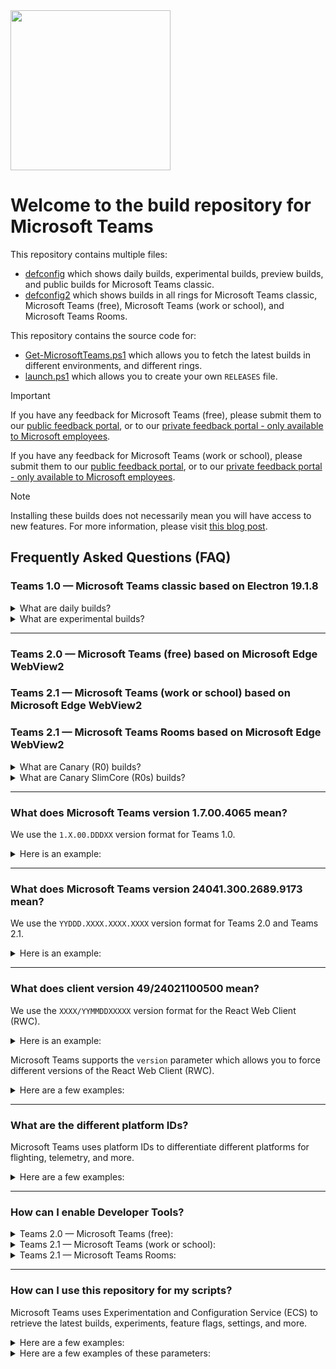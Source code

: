 <img src="https://github.com/ItzLevvie/MicrosoftTeams-msinternal/assets/11600822/28e6240c-fc9d-4add-a479-6ef433f47396" width="256" height="256">

# Welcome to the build repository for Microsoft Teams

This repository contains multiple files:
* [defconfig](defconfig) which shows daily builds, experimental builds, preview builds, and public builds for Microsoft Teams classic.
* [defconfig2](defconfig2) which shows builds in all rings for Microsoft Teams classic, Microsoft Teams (free), Microsoft Teams (work or school), and Microsoft Teams Rooms.

This repository contains the source code for:
* [Get-MicrosoftTeams.ps1](src/Get-MicrosoftTeams.ps1) which allows you to fetch the latest builds in different environments, and different rings.
* [launch.ps1](tools/launch.ps1) which allows you to create your own `RELEASES` file.

> [!IMPORTANT]
> If you have any feedback for Microsoft Teams (free), please submit them to our [public feedback portal](https://aka.ms/teamslifefeedback), or to our [private feedback portal - only available to Microsoft employees](https://aka.ms/teamslifeinternalfeedback).
>
> If you have any feedback for Microsoft Teams (work or school), please submit them to our [public feedback portal](https://aka.ms/teamsfeedback), or to our [private feedback portal - only available to Microsoft employees](https://aka.ms/teamsinternalfeedback).

> [!NOTE]
> Installing these builds does not necessarily mean you will have access to new features.
> For more information, please visit [this blog post](https://techcommunity.microsoft.com/t5/microsoft-teams-blog/microsoft-teams-release-processes-why-do-i-not-see-a-feature-but/ba-p/2110426).

## Frequently Asked Questions (FAQ)

### Teams 1.0 — Microsoft Teams classic based on Electron 19.1.8

<details>
  <summary>What are daily builds?</summary>
  Preview the latest development builds of Microsoft Teams.
  These builds may also contain newer versions of SlimCore.
</details>

<details>
  <summary>What are experimental builds?</summary>
  Preview the latest development builds of Microsoft Teams but with access to new ideas which may or may not ship into daily builds. These builds may also contain newer versions of SlimCore.
  <br> <br>

  `-E` will be displayed in the three-dot menu (`...`) > `About` > `Version`:
  ![image](https://github.com/ItzLevvie/MicrosoftTeams-msinternal/assets/11600822/342163d8-da9d-441b-b2c5-b927b0eaf196)
</details>

----

### Teams 2.0 — Microsoft Teams (free) based on Microsoft Edge WebView2
### Teams 2.1 — Microsoft Teams (work or school) based on Microsoft Edge WebView2
### Teams 2.1 — Microsoft Teams Rooms based on Microsoft Edge WebView2

<details>
  <summary>What are Canary (R0) builds?</summary>
  Preview the latest development builds of Microsoft Teams.
</details>

<details>
  <summary>What are Canary SlimCore (R0s) builds?</summary>
  Preview the latest development builds of Microsoft Teams but with access to newer versions of SlimCore.
</details>

----

### What does Microsoft Teams version 1.7.00.4065 mean?

We use the `1.X.00.DDDXX` version format for Teams 1.0.

<details>
  <summary>Here is an example:</summary>

  Microsoft Teams version `1.7.00.4065` is broken down into the following:
  - `7` (X) is the year of the build.
    - `7` represents 2024.
    - `6` represents 2023.
    - `5` represents 2022.
    - `4` represents 2021.
    - `3` represents 2020.
    - `2` represents 2019.
    - `1` represents 2018.
    - `0` represents 2017.
  - `40` (DDD) is the day number of that year.
    - `40` represents Friday, February 9, 2024.
    - `39` represents Thursday, February 8, 2024.
    - `38` represents Wednesday, February 7, 2024.
  - `65` (XX) is automatically generated by Azure DevOps.

  We have two build flavors for Teams 1.0:
  - Stable (S) = Any build version ending with `51` to `99` is a stable build.
  - Experimental (E) = Any build version ending from `1` to `49` is an experimental build.
</details>

----

### What does Microsoft Teams version 24041.300.2689.9173 mean?

We use the `YYDDD.XXXX.XXXX.XXXX` version format for Teams 2.0 and Teams 2.1.

<details>
  <summary>Here is an example:</summary>

  Microsoft Teams version `24041.300.2689.9173` is broken down into the following:
  - `24` (YY) is the year of the build.
  - `041` (DDD) is the day number of that year.
    - `041` represents Saturday, February 10, 2024.
    - `040` represents Friday, February 9, 2024.
    - `039` represents Thursday, February 8, 2024.
  - `300` (XXXX) is automatically generated by Azure DevOps.
  - `2689` (XXXX) is the amount of builds we have created excluding servicing builds.
  - `9173` (XXXX) is automatically generated by Azure DevOps.
</details>

----

### What does client version 49/24021100500 mean?

We use the `XXXX/YYMMDDXXXXX` version format for the React Web Client (RWC).

<details>
  <summary>Here is an example:</summary>

  Client version `49/24021100500` is broken down into the following:
  - `49` (XXXX) is the platform ID.
    - Please see [What are the different platform IDs?](#what-are-the-different-platform-ids) for more information.
  - `24` (YY) is the year of the build.
  - `02` (MM) is the month of the build.
  - `11` (DD) is the day of the build.
  - `00500` (XXXXX) is automatically generated by Azure DevOps.
</details>

Microsoft Teams supports the `version` parameter which allows you to force different versions of the React Web Client (RWC).

<details>
  <summary>Here are a few examples:</summary>

  - https://teams.live.com/v2/?ring=ring0&version=24020901500
  - https://teams.microsoft.com/v2/?ring=ring1_5&version=24020205503
  - https://devspaces.skype.com/v2/?ring=ring0&version=24021100500
</details>

----

### What are the different platform IDs?

Microsoft Teams uses platform IDs to differentiate different platforms for flighting, telemetry, and more.

<details>
  <summary>Here are a few examples:</summary>

  | Platform ID | Friendly Name |
  | ------------- | ----------- |
  | 27 | Microsoft Teams classic based on Electron (Windows) |
  | 28 | Microsoft Teams classic based on Electron (macOS) |
  | 34 | Microsoft Teams Rooms based on Electron (Windows) |
  | 35 | Microsoft Teams classic for Surface Hub based on Electron (Windows) |
  | 38 | Microsoft Teams classic for Surface Hub 2 based on Electron (Windows) |
  | 41 | Microsoft Teams classic based on Electron (Linux) |
  | 48 | Microsoft Teams (free) based on Microsoft Edge WebView2 (Windows) |
  | 49 | Microsoft Teams (work or school) based on Microsoft Edge WebView2 (Windows) |
  | 50 | Microsoft Teams (work or school) based on Microsoft Edge WebView2 (macOS) |
  | 51 | Microsoft Teams Rooms based on Microsoft Edge WebView2 (Windows) |
  | 1415 | Microsoft Teams Web (Windows, macOS, and Linux) |
  | 1416 | Microsoft Teams (Android) |
  | 1417 | Microsoft Teams (iOS) |
  | 1449 | Microsoft Teams Rooms (Android) |
  | 1454 | Microsoft Teams PWA (Linux) |
</details>

----

### How can I enable Developer Tools?

<details>
  <summary>Teams 2.0 — Microsoft Teams (free):</summary>

  You will have to create a JSON file named `configuration.json` in `%LOCALAPPDATA%\Packages\MicrosoftTeams_8wekyb3d8bbwe\LocalCache\Microsoft\MSTeams`:
  ```json
  {
    "core/devMenuEnabled": true
  }
  ```
</details>

<details>
  <summary>Teams 2.1 — Microsoft Teams (work or school):</summary>

  You will have to create a JSON file named `configuration.json` in `%LOCALAPPDATA%\Packages\MSTeams_8wekyb3d8bbwe\LocalCache\Microsoft\MSTeams`:
  ```json
  {
    "core/devMenuEnabled": true
  }
  ```
</details>

<details>
  <summary>Teams 2.1 — Microsoft Teams Rooms:</summary>

  You will have to create a JSON file named `configuration.json` in `%LOCALAPPDATA%\Packages\MSTeamsRooms_8wekyb3d8bbwe\LocalCache\Microsoft\MSTeams`:
  ```json
  {
    "core/devMenuEnabled": true
  }
  ```
</details>

----

### How can I use this repository for my scripts?

Microsoft Teams uses Experimentation and Configuration Service (ECS) to retrieve the latest builds, experiments, feature flags, settings, and more.

<details>
  <summary>Here are a few examples:</summary>

  | Domain | Experimentation and Configuration Service (ECS) |
  | -------| ----------------- |
  | https://teams.live.com | https://config.teams.microsoft.com/config/v1/MicrosoftTeams/48_1.0.0.0?environment=life&audienceGroup=general&teamsRing=general&agent=TeamsBuilds |
  | https://teams.microsoft.com <br> <br> https://int.teams.microsoft.com <br> <br> https://devspaces.skype.com | https://config.teams.microsoft.com/config/v1/MicrosoftTeams/49_1.0.0.0?environment=prod&audienceGroup=general&teamsRing=general&agent=TeamsBuilds |
  | https://gov.teams.microsoft.us | https://config.ecs.gov.teams.microsoft.us/config/v1/MicrosoftTeams/49_1.0.0.0?environment=gcchigh&audienceGroup=general&teamsRing=general&agent=TeamsBuilds |
  | https://dod.teams.microsoft.us | https://config.ecs.dod.teams.microsoft.us/config/v1/MicrosoftTeams/49_1.0.0.0?environment=dod&audienceGroup=general&teamsRing=general&agent=TeamsBuilds |
  | https://teams.microsoftonline.cn | https://mooncake.config.teams.microsoft.com/config/v1/MicrosoftTeams/49_1.0.0.0?environment=gallatin&audienceGroup=general&teamsRing=general&agent=TeamsBuilds |
</details>

<details>
  <summary>Here are a few examples of these parameters:</summary>

  | Parameter | Value |
  | --------- | ----- |
  | `environment` | `dev`; `prod`; `life`; `gcc`; `gcchigh`; `dod`; `gallatin`; `ag08`; `ag09` |
  | `audienceGroup` | `ring0`; `ring0_s`; `ring1`; `ring1_5`; `ring1_6`; `ring2`; `ring3`; `ring3_6`; `ring3_9`; `general`; `general_gcc` |
  | `teamsRing` | `ring0`; `ring0_s`; `ring1`; `ring1_5`; `ring1_6`; `ring2`; `ring3`; `ring3_6`; `ring3_9`; `general`; `general_gcc` |
  | `experience` | `cdl-worker`; `react-web-client`; `multi-window`; `meeting-room` |
  | `buildType` | `production`; `container`; `local` |
  | `osPlatform` | `windows`; `mac`; `linux`; `chromeos`; `android`; `ios` |
  | `id` | Your Object ID from Microsoft Entra ID. <br> <br> This repository uses `3a7cf1d3-06fa-4ead-bf45-a6286ff2620a` |
  | `aaduserid` | Your Object ID from Microsoft Entra ID. <br> <br> This repository uses `3a7cf1d3-06fa-4ead-bf45-a6286ff2620a` |
  | `tenantId` | Your Tenant ID from Microsoft Entra ID. <br> <br> This repository uses `72f988bf-86f1-41af-91ab-2d7cd011db47` |
  | `agent` | `Segmentation`; `TeamsBuilds`; `TeamsNorthstar`; `TeamsWebview2` |
</details>
